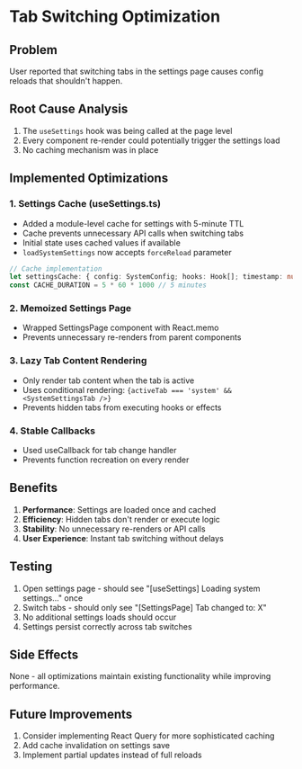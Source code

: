 # Tab Switching Optimization

## Problem
User reported that switching tabs in the settings page causes config reloads that shouldn't happen.

## Root Cause Analysis
1. The `useSettings` hook was being called at the page level
2. Every component re-render could potentially trigger the settings load
3. No caching mechanism was in place

## Implemented Optimizations

### 1. Settings Cache (useSettings.ts)
- Added a module-level cache for settings with 5-minute TTL
- Cache prevents unnecessary API calls when switching tabs
- Initial state uses cached values if available
- `loadSystemSettings` now accepts `forceReload` parameter

```typescript
// Cache implementation
let settingsCache: { config: SystemConfig; hooks: Hook[]; timestamp: number } | null = null
const CACHE_DURATION = 5 * 60 * 1000 // 5 minutes
```

### 2. Memoized Settings Page
- Wrapped SettingsPage component with React.memo
- Prevents unnecessary re-renders from parent components

### 3. Lazy Tab Content Rendering
- Only render tab content when the tab is active
- Uses conditional rendering: `{activeTab === 'system' && <SystemSettingsTab />}`
- Prevents hidden tabs from executing hooks or effects

### 4. Stable Callbacks
- Used useCallback for tab change handler
- Prevents function recreation on every render

## Benefits
1. **Performance**: Settings are loaded once and cached
2. **Efficiency**: Hidden tabs don't render or execute logic
3. **Stability**: No unnecessary re-renders or API calls
4. **User Experience**: Instant tab switching without delays

## Testing
1. Open settings page - should see "[useSettings] Loading system settings..." once
2. Switch tabs - should only see "[SettingsPage] Tab changed to: X"
3. No additional settings loads should occur
4. Settings persist correctly across tab switches

## Side Effects
None - all optimizations maintain existing functionality while improving performance.

## Future Improvements
1. Consider implementing React Query for more sophisticated caching
2. Add cache invalidation on settings save
3. Implement partial updates instead of full reloads